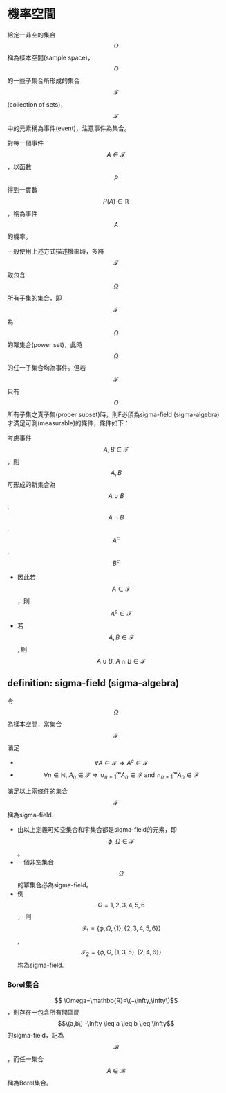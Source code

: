 # 機率空間

給定一非空的集合$$\Omega$$稱為樣本空間\(sample space\)，$$\Omega$$的一些子集合所形成的集合$$\mathcal{F}$$\(collection of sets\)，$$\mathcal{F}$$中的元素稱為事件\(event\)，注意事件為集合。

對每一個事件$$A \in \mathcal{F}$$，以函數$$P$$得到一實數 $$P(A) \in \mathbb{R}$$，稱為事件$$A$$的機率。

一般使用上述方式描述機率時，多將$$\mathcal{F}$$取包含$$\Omega$$所有子集的集合，即$$\mathcal{F}$$為$$\Omega$$的冪集合\(power set\)，此時$$\Omega$$的任一子集合均為事件。但若$$\mathcal{F}$$只有$$\Omega$$所有子集之真子集\(proper subset\)時，則F必須為sigma-field \(sigma-algebra\)才滿足可測\(measurable\)的條件，條件如下：

考慮事件 $$A, B \in \mathcal{F}$$，則$$A,B$$可形成的新集合為$$A \cup B$$, $$A \cap B$$, $$A^c$$, $$B^c$$

* 因此若$$A \in \mathcal{F}$$，則 $$A^c\in \mathcal{F}$$
* 若$$A,B \in \mathcal{F}$$, 則 $$A \cup B,\ A\cap B \in \mathcal{F}$$

## definition: sigma-field \(sigma-algebra\)

令 $$\Omega$$為樣本空間，當集合 $$\mathcal{F}$$滿足

* $$\forall A \in \mathcal{F} \Rightarrow A^c \in \mathcal{F}$$
* $$\forall n \in \mathbb{N}, \ A_n \in \mathcal{F} \Rightarrow  \cup_{n=1}^{\infty} A_n \in \mathcal{F}\  \text{and}\ \cap_{n=1}^{\infty}A_n \in \mathcal{F}$$

滿足以上兩條件的集合$$\mathcal{F}$$稱為sigma-field.

* 由以上定義可知空集合和宇集合都是sigma-field的元素，即 $$\phi,\ \Omega \in \mathcal{F}$$。
* 一個非空集合$$\Omega$$的冪集合必為sigma-field。
* 例 $$\Omega={1,2,3,4,5,6}$$， 則$$\mathcal{F}_1=\{\phi,\Omega, \{1\}, \{2,3,4,5,6\}\}$$, $$\mathcal{F}_2=\{\phi, \Omega, \{1,3,5\}, \{2,4,6\}\}$$均為sigma-field.

### Borel集合

$$ \Omega=\mathbb{R}=\(−\infty,\infty\)$$，則存在一包含所有開區間$$\(a,b\)  -\infty \leq a \leq b \leq \infty$$的sigma-field，記為$$\mathcal{B}$$，而任一集合$$A \in \mathcal{B}$$稱為Borel集合。

